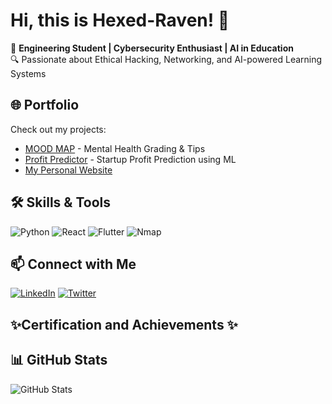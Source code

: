 # Hi, this is Hexed-Raven! 👋

🚀 **Engineering Student | Cybersecurity Enthusiast | AI in Education**  
🔍 Passionate about Ethical Hacking, Networking, and AI-powered Learning Systems  

## 🌐 Portfolio
Check out my projects:
- [MOOD MAP](https://github.com/yourusername/mood-map) - Mental Health Grading & Tips
- [Profit Predictor](https://github.com/yourusername/profit-predictor) - Startup Profit Prediction using ML  
- [My Personal Website](https://yourwebsite.com)

## 🛠️ Skills & Tools
![Python](https://img.shields.io/badge/-Python-blue?style=flat&logo=python)
![React](https://img.shields.io/badge/-React-blue?style=flat&logo=react)
![Flutter](https://img.shields.io/badge/-Flutter-blue?style=flat&logo=flutter)
![Nmap](https://img.shields.io/badge/-Nmap-blue?style=flat&logo=nmap)

## 📫 Connect with Me
[![LinkedIn](https://img.shields.io/badge/-LinkedIn-blue?style=flat&logo=linkedin)](https://linkedin.com/in/yourprofile)
[![Twitter](https://img.shields.io/badge/-Twitter-blue?style=flat&logo=twitter)](https://twitter.com/yourprofile)

##  ✨Certification and Achievements ✨


## 📊 GitHub Stats
![GitHub Stats](https://github-readme-stats.vercel.app/api?username=Hexed-raven&show_icons=true&theme=radical)

